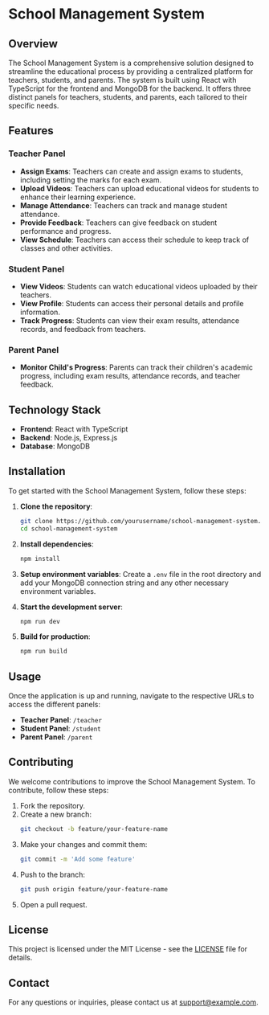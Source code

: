 # School Management System

## Overview

The School Management System is a comprehensive solution designed to streamline the educational process by providing a centralized platform for teachers, students, and parents. The system is built using React with TypeScript for the frontend and MongoDB for the backend. It offers three distinct panels for teachers, students, and parents, each tailored to their specific needs.

## Features

### Teacher Panel

- **Assign Exams**: Teachers can create and assign exams to students, including setting the marks for each exam.
- **Upload Videos**: Teachers can upload educational videos for students to enhance their learning experience.
- **Manage Attendance**: Teachers can track and manage student attendance.
- **Provide Feedback**: Teachers can give feedback on student performance and progress.
- **View Schedule**: Teachers can access their schedule to keep track of classes and other activities.

### Student Panel

- **View Videos**: Students can watch educational videos uploaded by their teachers.
- **View Profile**: Students can access their personal details and profile information.
- **Track Progress**: Students can view their exam results, attendance records, and feedback from teachers.

### Parent Panel

- **Monitor Child's Progress**: Parents can track their children's academic progress, including exam results, attendance records, and teacher feedback.

## Technology Stack

- **Frontend**: React with TypeScript
- **Backend**: Node.js, Express.js
- **Database**: MongoDB

## Installation

To get started with the School Management System, follow these steps:

1. **Clone the repository**:

   ```bash
   git clone https://github.com/yourusername/school-management-system.git
   cd school-management-system
   ```

2. **Install dependencies**:

   ```bash
   npm install
   ```

3. **Setup environment variables**:
   Create a `.env` file in the root directory and add your MongoDB connection string and any other necessary environment variables.

4. **Start the development server**:

   ```bash
   npm run dev
   ```

5. **Build for production**:
   ```bash
   npm run build
   ```

## Usage

Once the application is up and running, navigate to the respective URLs to access the different panels:

- **Teacher Panel**: `/teacher`
- **Student Panel**: `/student`
- **Parent Panel**: `/parent`

## Contributing

We welcome contributions to improve the School Management System. To contribute, follow these steps:

1. Fork the repository.
2. Create a new branch:
   ```bash
   git checkout -b feature/your-feature-name
   ```
3. Make your changes and commit them:
   ```bash
   git commit -m 'Add some feature'
   ```
4. Push to the branch:
   ```bash
   git push origin feature/your-feature-name
   ```
5. Open a pull request.

## License

This project is licensed under the MIT License - see the [LICENSE](LICENSE) file for details.

## Contact

For any questions or inquiries, please contact us at [support@example.com](mailto:support@example.com).
